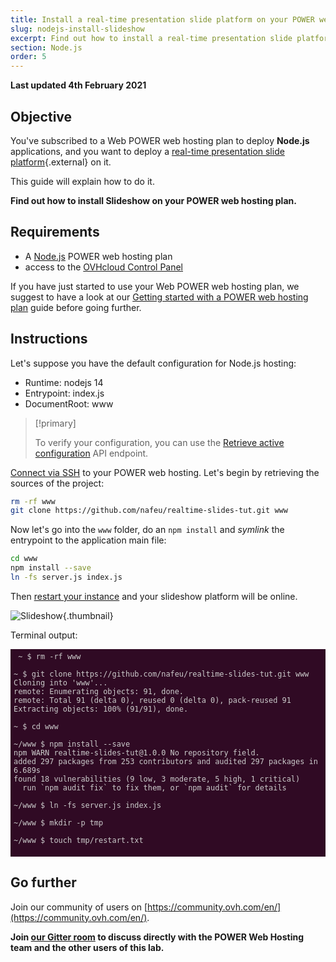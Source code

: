 ```yaml
---
title: Install a real-time presentation slide platform on your POWER web hosting plan
slug: nodejs-install-slideshow
excerpt: Find out how to install a real-time presentation slide platform on your POWER web hosting plan
section: Node.js
order: 5
---
```



<style>
 pre {
     font-size: 14px;
 }
 pre.console {
   background-color: #300A24; 
   color: #ccc;
   font-family: monospace;
   padding: 5px;
   margin-bottom: 5px;
 }
 pre.console code {
   border: solid 0px transparent;
   font-family: monospace !important;
 }
 .small {
     font-size: 0.75em;
 }
</style>

**Last updated 4th February 2021**

## Objective

You've subscribed to a Web POWER web hosting plan to deploy **Node.js** applications, and you want to deploy a [real-time presentation slide platform](https://nafeu.medium.com/real-time-presentation-slides-with-socket-io-express-node-js-and-javascript-cf08a95ff098){.external} on it.

This guide will explain how to do it.


**Find out how to install Slideshow on your POWER web hosting plan.**


## Requirements

- A [Node.js](https://labs.ovh.com/managed-nodejs) POWER web hosting plan
- access to the [OVHcloud Control Panel](https://www.ovh.com/auth/?action=gotomanager&from=https://www.ovh.co.uk/&ovhSubsidiary=GB)

If you have just started to use your Web POWER web hosting plan, we suggest to have a look at our [Getting started with a POWER web hosting plan](../getting-started-with-power-web-hosting/) guide before going further.

## Instructions


Let's suppose you have the default configuration for Node.js hosting:

- Runtime: nodejs 14   
- Entrypoint: index.js 
- DocumentRoot: www

> [!primary]
>
> To verify your configuration, you can use the [Retrieve active configuration](../getting-started-with-power-web-hosting/#api-get-active-configuration) API endpoint.

[Connect via SSH](../getting-started-with-power-web-hosting/#ssh) to your POWER web hosting.
Let's begin by retrieving the sources of the project:

```sh
rm -rf www
git clone https://github.com/nafeu/realtime-slides-tut.git www
```

Now let's go into the `www` folder, do an `npm install` and *symlink* the entrypoint to the application main file:

```sh
cd www
npm install --save
ln -fs server.js index.js
```

Then [restart your instance](../getting-started-with-power-web-hosting/#restart) and your slideshow platform will be online.


![Slideshow](images/nodejs-install-slideshow-01.png){.thumbnail}


Terminal output:

<pre class="console"><code> ~ $ rm -rf www

~ $ git clone https://github.com/nafeu/realtime-slides-tut.git www
Cloning into 'www'...
remote: Enumerating objects: 91, done.
remote: Total 91 (delta 0), reused 0 (delta 0), pack-reused 91
Extracting objects: 100% (91/91), done.

~ $ cd www
 
~/www $ npm install --save
npm WARN realtime-slides-tut@1.0.0 No repository field.
added 297 packages from 253 contributors and audited 297 packages in 6.689s
found 18 vulnerabilities (9 low, 3 moderate, 5 high, 1 critical)
  run `npm audit fix` to fix them, or `npm audit` for details

~/www $ ln -fs server.js index.js

~/www $ mkdir -p tmp

~/www $ touch tmp/restart.txt

</code></pre>


## Go further

Join our community of users on [https://community.ovh.com/en/](https://community.ovh.com/en/).

**Join [our Gitter room](https://gitter.im/ovh/power-web-hosting) to discuss directly with the POWER Web Hosting team and the other users of this lab.**